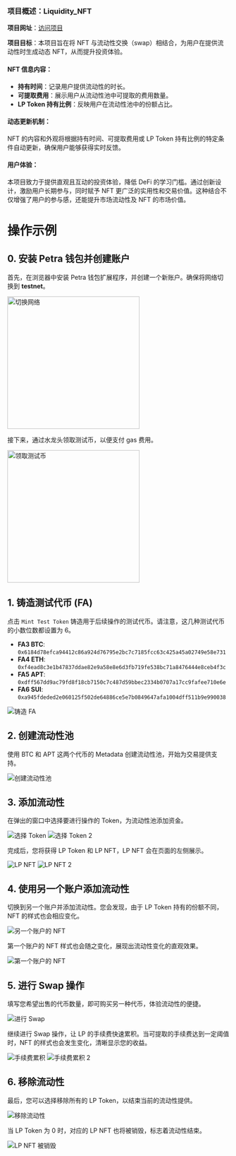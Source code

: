 ### 项目概述：Liquidity_NFT

**项目网址**：[访问项目](http://162.14.114.2/)

**项目目标**：本项目旨在将 NFT 与流动性交换（swap）相结合，为用户在提供流动性时生成动态 NFT，从而提升投资体验。

#### NFT 信息内容：
- **持有时间**：记录用户提供流动性的时长。
- **可提取费用**：展示用户从流动性池中可提取的费用数量。
- **LP Token 持有比例**：反映用户在流动性池中的份额占比。

#### 动态更新机制：
NFT 的内容和外观将根据持有时间、可提取费用或 LP Token 持有比例的特定条件自动更新，确保用户能够获得实时反馈。

#### 用户体验：
本项目致力于提供直观且互动的投资体验，降低 DeFi 的学习门槛。通过创新设计，激励用户长期参与，同时赋予 NFT 更广泛的实用性和交易价值。这种结合不仅增强了用户的参与感，还能提升市场流动性及 NFT 的市场价值。

# 操作示例

## 0. 安装 Petra 钱包并创建账户

首先，在浏览器中安装 Petra 钱包扩展程序，并创建一个新账户。确保将网络切换到 **testnet**。

<img src="https://github.com/user-attachments/assets/5e216935-ebc4-437f-870e-f5ac5336b870" alt="切换网络" width="300" />

接下来，通过水龙头领取测试币，以便支付 gas 费用。

<img src="https://github.com/user-attachments/assets/c69714fa-e912-4bc7-bc30-c098a4a74d80" alt="领取测试币" width="300" />

## 1. 铸造测试代币 (FA)

点击 `Mint Test Token` 铸造用于后续操作的测试代币。请注意，这几种测试代币的小数位数都设置为 6。

- **FA3 BTC**: `0x6184d78efca94412c86a924d76795e2bc7c7185fcc63c425a45a02749e58e731`
- **FA4 ETH**: `0xf4ead8c3e1b47837ddae82e9a58e8e6d3fb719fe538bc71a8476444e8ceb4f3c`
- **FA5 APT**: `0xdff567dd9ac79fd8f18cb7150c7c487d59bbec2334b0707a17cc9fafee710e6e`
- **FA6 SUI**: `0xa945fdeded2e060125f502de64886ce5e7b0849647afa1004dff511b9e990038`

![铸造 FA](https://github.com/user-attachments/assets/80dafc9d-427a-49c8-8790-9c60e66daaf6)

## 2. 创建流动性池

使用 BTC 和 APT 这两个代币的 Metadata 创建流动性池，开始为交易提供支持。

![创建流动性池](https://github.com/user-attachments/assets/0e2f8e36-7ab5-42d9-8e73-a953041d62e9)

## 3. 添加流动性

在弹出的窗口中选择要进行操作的 Token，为流动性池添加资金。

![选择 Token](https://github.com/user-attachments/assets/afff7ebd-f3d3-46f0-8466-a10466b15f90)
![选择 Token 2](https://github.com/user-attachments/assets/520bf1dd-7749-4527-8123-43cf390d2164)

完成后，您将获得 LP Token 和 LP NFT，LP NFT 会在页面的左侧展示。

![LP NFT](https://github.com/user-attachments/assets/7c5240d8-411d-4698-8388-297d34951784)
![LP NFT 2](https://github.com/user-attachments/assets/4e715100-6322-449d-bd0e-30cef3f4dc7e)

## 4. 使用另一个账户添加流动性

切换到另一个账户并添加流动性。您会发现，由于 LP Token 持有的份额不同，NFT 的样式也会相应变化。

![另一个账户的 NFT](https://github.com/user-attachments/assets/2ee668c4-12e5-4dbc-bdc3-e056752338d2)

第一个账户的 NFT 样式也会随之变化，展现出流动性变化的直观效果。

![第一个账户的 NFT](https://github.com/user-attachments/assets/2bbea4a1-7e14-470a-878a-ecc4f525ea85)

## 5. 进行 Swap 操作

填写您希望出售的代币数量，即可购买另一种代币，体验流动性的便捷。

![进行 Swap](https://github.com/user-attachments/assets/a5777d1d-3562-4bcc-bb70-1172acffc589)

继续进行 Swap 操作，让 LP 的手续费快速累积。当可提取的手续费达到一定阈值时，NFT 的样式也会发生变化，清晰显示您的收益。

![手续费累积](https://github.com/user-attachments/assets/7d79199d-f174-426b-9435-3d4cecd9d92e)
![手续费累积 2](https://github.com/user-attachments/assets/914e9b33-5bf8-4600-909d-d7b4006039b7)

## 6. 移除流动性

最后，您可以选择移除所有的 LP Token，以结束当前的流动性提供。

![移除流动性](https://github.com/user-attachments/assets/56089571-01ab-45a8-8d8c-a57091601152)

当 LP Token 为 0 时，对应的 LP NFT 也将被销毁，标志着流动性结束。

![LP NFT 被销毁](https://github.com/user-attachments/assets/ca81db13-d47c-4a96-afa2-17c3009ebaf8)

